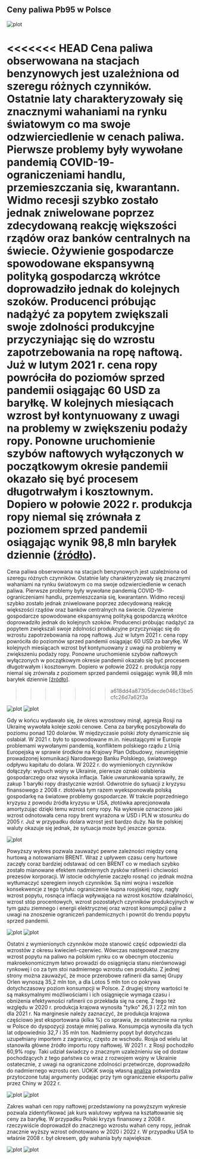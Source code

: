 ## Ceny paliwa Pb95 w Polsce
![plot](https://github.com/vosbrucke/Polish_Gas_station_prices/blob/main/Plots/Brent_USD_PLN.png "Relative growth of Brent oil price in PLN and USD")

<<<<<<< HEAD
  Cena paliwa obserwowana na stacjach benzynowych jest uzależniona od szeregu różnych czynników. Ostatnie laty charakteryzowały się znacznymi wahaniami na rynku światowym co ma swoje odzwierciedlenie w cenach paliwa. Pierwsze problemy były wywołane pandemią COVID-19- ograniczeniami handlu, przemieszczania się, kwarantann. Widmo recesji szybko zostało jednak zniwelowane poprzez zdecydowaną reakcję większości rządów oraz banków centralnych na świecie. Ożywienie gospodarcze spowodowane ekspansywną polityką gospodarczą wkrótce doprowadziło jednak do kolejnych szoków. Producenci próbując nadążyć za popytem zwiększali swoje zdolności produkcyjne przyczyniając się do wzrostu zapotrzebowania na ropę naftową. Już w lutym 2021 r. cena ropy powróciła do poziomów sprzed pandemii osiągając 60 USD za baryłkę. W kolejnych miesiącach wzrost był kontynuowany z uwagi na problemy w zwiększeniu podaży ropy. Ponowne uruchomienie szybów naftowych wyłączonych w początkowym okresie pandemii okazało się być procesem długotrwałym i kosztownym. Dopiero w połowie 2022 r. produkcja ropy niemal się zrównała z poziomem sprzed pandemii osiągając wynik 98,8 mln baryłek dziennie 
([źródło](https://www.eia.gov/outlooks/steo/report/global_oil.php)).
=======
  Cena paliwa obserwowana na stacjach benzynowych jest uzależniona od szeregu różnych czynników. Ostatnie laty charakteryzowały się znacznymi wahaniami na rynku światowym co ma swoje odzwierciedlenie w cenach paliwa. Pierwsze problemy były wywołane pandemią COVID-19- ograniczeniami handlu, przemieszczania się, kwarantann. Widmo recesji szybko zostało jednak zniwelowane poprzez zdecydowaną reakcję większości rządów oraz banków centralnych na świecie. Ożywienie gospodarcze spowodowane ekspansywną polityką gospodarczą wkrótce doprowadziło jednak do kolejnych szoków. Producenci próbując nadążyć za popytem zwiększali swoje zdolności produkcyjne przyczyniając się do wzrostu zapotrzebowania na ropę naftową. Już w lutym 2021 r. cena ropy powróciła do poziomów sprzed pandemii osiągając 60 USD za baryłkę. W kolejnych miesiącach wzrost był kontynuowany z uwagi na problemy w zwiększeniu podaży ropy. Ponowne uruchomienie szybów naftowych wyłączonych w początkowym okresie pandemii okazało się być procesem długotrwałym i kosztownym. Dopiero w połowie 2022 r. produkcja ropy niemal się zrównała z poziomem sprzed pandemii osiągając wynik 98,8 mln baryłek dziennie [[źródło](https://www.eia.gov/outlooks/steo/report/global_oil.php)].
>>>>>>> a618dd4a87305decde046c13be5cfc26d7a62f3a

![plot](https://github.com/vosbrucke/Polish_Gas_station_prices/blob/main/Plots/Rozstęp_i_mediana_w_PLN.png "Range and median Brent oil price in PLN")
![plot](https://github.com/vosbrucke/Polish_Gas_station_prices/blob/main/Plots/Rozstęp_i_mediana_w_USD.png "Range and median Brent oil price in USD")

  Gdy w końcu wydawało się, że okres wzrostowy minął, agresja Rosji na Ukrainę wywołała koleje szoki cenowe. Cena za baryłkę poszybowała do poziomu ponad 120 dolarów. W międzyczasie polski złoty dynamicznie się osłabiał. W 2021 r. było to spowodowane m.in. nieustającymi w Europie problemami wywołanymi pandemią, konfliktem polskiego rządu z Unią Europejską w sprawie środków na Krajowy Plan Odbudowy, nieumiejętnie prowadzonej komunikacji Narodowego Banku Polskiego, światowego odpływu kapitału do dolara. W 2022 r. do wymienionych czynników dołączyły: wybuch wojny w Ukrainie, pierwsze oznaki osłabienia gospodarczego oraz wysoka inflacja. Takie uwarunkowania sprawiły, że zakup 1 baryłki ropy drastycznie wzrósł. Odwrotnie do sytuacji z kryzysu finansowego z 2008 r. złotówka tym razem wyeksponowała polską gospodarkę na światowe problemy gospodarcze. W trakcie poprzedniego kryzysu z powodu źródła kryzysu w USA, złotówka aprecjonowała amortyzując dzięki temu wzrost ceny ropy. Na wykresie oznaczono jaki wzrost odnotowała cena ropy brent wyrażona w USD i PLN w stosunku do 2005 r. Już w przypadku dolara wzrost jest bardzo duży. Na tle polskiej waluty okazuje się jednak, że sytuacja może być jeszcze gorsza.

![plot](https://github.com/vosbrucke/Polish_Gas_station_prices/blob/main/Plots/Wholesale_vs_brent_price.png "Wholesale vs Brent price")

  Powyższy wykres pozwala zauważyć pewne zależności między ceną hurtową a notowaniami BRENT. Wraz z upływem czasu ceny hurtowe zaczęły coraz bardziej odstawać od cen BRENT co w mediach szybko zostało mianowane efektem nadmiernych zysków rafinerii i chciwości prezesów korporacji. W istocie odchylenie zaczęło rosnąć co jednak można wytłumaczyć szeregiem innych czynników. Są nimi wojna i wszelkie konsekwencje z tego tytułu: ograniczenie kupna rosyjskiej ropy, nagły wzrost popytu, rosnąca inflacja wpływająca na wzrost kosztów działalności, wzrost stóp procentowych, wzrost pozostałych czynników produkcyjnych w tym gazu ziemnego i energii elektrycznej oraz wzrost konsumpcji paliw z uwagi na znoszenie ograniczeń pandemicznych i powrót do trendu popytu sprzed pandemii. 

![plot](https://github.com/vosbrucke/Polish_Gas_station_prices/blob/main/Plots/Czynniki_cenotwórcze_Pb95.png "Share of price factors")
![plot](https://github.com/vosbrucke/Polish_Gas_station_prices/blob/main/Plots/Model_vs_actual_price.png "Price factors")

  Ostatni z wymienionych czynników może stanowić część odpowiedzi dla wzrostów z okresu kwiecień-czerwiec. Wówczas następował znaczny wzrost popytu na paliwo na polskim rynku co w obecnym otoczeniu makroekonomicznym łatwo prowadzi do osiągnięcia stanu nierównowagi rynkowej i co za tym stoi nadmiernego wzrostu cen produktu. Z jednej strony można zauważyć, że moce przerobowe rafinerii dla samej Grupy Orlen wynoszą 35,2 mln ton, a dla Lotos 5 mln ton co pokrywa dotychczasowy poziom konsumpcji w Polsce. Z drugiej strony wartości te są maksymalnymi możliwościami i ich osiągnięcie wymaga czasu i obniżenia efektywności rafinerii co przekłada się na cenę. Z tego też względu w 2020 r. produkcja krajowa wynosiła "tylko" 26,3 i 27,2 mln ton dla 2021 r. Na marginesie należy zaznaczyć, że produkcja krajowa częściowo jest eksportowana (kilka %) co sprawia, że ostatecznie na rynku w Polsce do dyspozycji zostaje mniej paliwa. Konsumpcja wynosiła dla tych lat odpowiednio 32,7 i 35 mln ton. Nadmierny popyt był dotychczas uzupełniany importem z zagranicy, często ze wschodu. Rosja od wielu lat stanowiła główne źródło importu ropy naftowej. W 2021 r. z Rosji pochodziło 60,9% ropy. Taki udział świadczy o znacznym uzależnieniu się od dostaw pochodzących z tego państwa co wraz z rozwojem wojny w Ukrainie ostatecznie, z uwagi na ograniczone zdolności przetwórcze, doprowadziło do nadmiernego wzrostu cen. UOKiK swoją własną [analizą](https://uokik.gov.pl/aktualnosci.php?news_id=18755) potwierdza przytoczone tutaj argumenty podając przy tym ograniczenie eksportu paliw przez Chiny w 2022 r. 


![plot](https://github.com/vosbrucke/Polish_Gas_station_prices/blob/main/Plots/Rozstęp_w_PLN.png "Range in PLN")
![plot](https://github.com/vosbrucke/Polish_Gas_station_prices/blob/main/Plots/Rozstęp_w_USD.png "Range in USD")

  Zakres wahań cen ropy naftowej przedstawiony na powyższym wykresie pozwala zidentyfikować jak kurs walutowy wpływa na kształtowanie się ceny za baryłkę. W przypadku Polski kryzys finansowy z 2008 r. rzeczywiście doprowadził do znacznego wzrostu wahań ceny ropy, jednak znacznie wyższy wzrost odnotowano w 2020 i 2022 r. W przypadku USA to właśnie 2008 r. był okresem, gdy wahania były największe.

![plot](https://github.com/vosbrucke/Polish_Gas_station_prices/blob/main/Plots/Boxplot_PLN.png "Boxplot of Brent oil prices in PLN")
![plot](https://github.com/vosbrucke/Polish_Gas_station_prices/blob/main/Plots/Boxplot_USD.png "Boxplot of Brent oil prices in USD")
